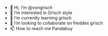 - 👋 Hi, I’m @vongrisch
- 👀 I’m interested in Grisch style
- 🌱 I’m currently learning grisch
- 💞️ I’m looking to collaborate on freddes grisch 
- 📫 How to reach me Pandabuy
